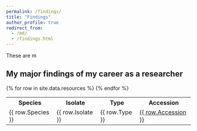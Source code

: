 ```yaml
---
permalink: /findings/
title: "Findings"
author_profile: true
redirect_from: 
  - /md/
  - /findings.html
---
```


These are m
## My major findings of my career as a researcher

<table>
  <tr>
    <th>Species</th>
    <th>Isolate</th>
    <th>Type</th>
    <th>Accession</th>
  </tr>
  {% for row in site.data.resources %}
    <tr>
      <td>{{ row.Species }}</td>
      <td>{{ row.Isolate }}</td>
      <td>{{ row.Type }}</td>
      <td><a href="{{ row.URL }}">{{ row.Accession }}</a></td>
    </tr>
  {% endfor %}
</table>